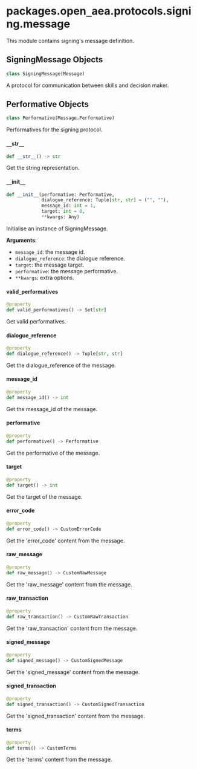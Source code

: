 <a id="packages.open_aea.protocols.signing.message"></a>

# packages.open`_`aea.protocols.signing.message

This module contains signing's message definition.

<a id="packages.open_aea.protocols.signing.message.SigningMessage"></a>

## SigningMessage Objects

```python
class SigningMessage(Message)
```

A protocol for communication between skills and decision maker.

<a id="packages.open_aea.protocols.signing.message.SigningMessage.Performative"></a>

## Performative Objects

```python
class Performative(Message.Performative)
```

Performatives for the signing protocol.

<a id="packages.open_aea.protocols.signing.message.SigningMessage.Performative.__str__"></a>

#### `__`str`__`

```python
def __str__() -> str
```

Get the string representation.

<a id="packages.open_aea.protocols.signing.message.SigningMessage.__init__"></a>

#### `__`init`__`

```python
def __init__(performative: Performative,
             dialogue_reference: Tuple[str, str] = ("", ""),
             message_id: int = 1,
             target: int = 0,
             **kwargs: Any)
```

Initialise an instance of SigningMessage.

**Arguments**:

- `message_id`: the message id.
- `dialogue_reference`: the dialogue reference.
- `target`: the message target.
- `performative`: the message performative.
- `**kwargs`: extra options.

<a id="packages.open_aea.protocols.signing.message.SigningMessage.valid_performatives"></a>

#### valid`_`performatives

```python
@property
def valid_performatives() -> Set[str]
```

Get valid performatives.

<a id="packages.open_aea.protocols.signing.message.SigningMessage.dialogue_reference"></a>

#### dialogue`_`reference

```python
@property
def dialogue_reference() -> Tuple[str, str]
```

Get the dialogue_reference of the message.

<a id="packages.open_aea.protocols.signing.message.SigningMessage.message_id"></a>

#### message`_`id

```python
@property
def message_id() -> int
```

Get the message_id of the message.

<a id="packages.open_aea.protocols.signing.message.SigningMessage.performative"></a>

#### performative

```python
@property
def performative() -> Performative
```

Get the performative of the message.

<a id="packages.open_aea.protocols.signing.message.SigningMessage.target"></a>

#### target

```python
@property
def target() -> int
```

Get the target of the message.

<a id="packages.open_aea.protocols.signing.message.SigningMessage.error_code"></a>

#### error`_`code

```python
@property
def error_code() -> CustomErrorCode
```

Get the 'error_code' content from the message.

<a id="packages.open_aea.protocols.signing.message.SigningMessage.raw_message"></a>

#### raw`_`message

```python
@property
def raw_message() -> CustomRawMessage
```

Get the 'raw_message' content from the message.

<a id="packages.open_aea.protocols.signing.message.SigningMessage.raw_transaction"></a>

#### raw`_`transaction

```python
@property
def raw_transaction() -> CustomRawTransaction
```

Get the 'raw_transaction' content from the message.

<a id="packages.open_aea.protocols.signing.message.SigningMessage.signed_message"></a>

#### signed`_`message

```python
@property
def signed_message() -> CustomSignedMessage
```

Get the 'signed_message' content from the message.

<a id="packages.open_aea.protocols.signing.message.SigningMessage.signed_transaction"></a>

#### signed`_`transaction

```python
@property
def signed_transaction() -> CustomSignedTransaction
```

Get the 'signed_transaction' content from the message.

<a id="packages.open_aea.protocols.signing.message.SigningMessage.terms"></a>

#### terms

```python
@property
def terms() -> CustomTerms
```

Get the 'terms' content from the message.

